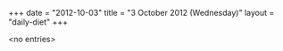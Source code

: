 +++
date = "2012-10-03"
title = "3 October 2012 (Wednesday)"
layout = "daily-diet"
+++

\<no entries\>